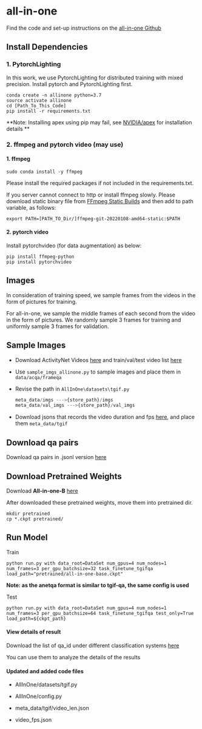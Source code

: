 # all-in-one

Find the code and set-up instructions on the [all-in-one Github](https://github.com/showlab/all-in-one)

## Install Dependencies

### 1. PytorchLighting

In this work, we use PytorchLighting for distributed training with mixed precision. Install pytorch and PytorchLighting first.

```
conda create -n allinone python=3.7
source activate allinone
cd [Path_To_This_Code]
pip install -r requirements.txt
```

**Note: Installing apex using pip may fail, see [NVIDIA/apex](https://github.com/NVIDIA/apex) for installation details **

### 2. ffmpeg and pytorch video (may use)

#### 1. ffmpeg

```
sudo conda install -y ffmpeg
```

Please install the required packages if not included in the requirements.txt.

If you server cannot connect to http or install ffmpeg slowly. Please download static binary file from [FFmpeg Static Builds](https://johnvansickle.com/ffmpeg/) and then add to path variable, as follows:

```
export PATH=[PATH_TO_Dir/]ffmpeg-git-20220108-amd64-static:$PATH
```

#### 2. pytorch video

Install pytorchvideo (for data augmentation) as below:

```
pip install ffmpeg-python
pip install pytorchvideo
```

## Images

In consideration of training speed, we sample frames from the videos in the form of pictures for training.

For all-in-one, we sample the middle frames of each second from the video in the form of pictures. We randomly sample 3 frames for training and uniformly sample 3 frames for validation.

## Sample Images

- Download ActivityNet Videos [here](http://activity-net.org/) and train/val/test video list [here]()

- Use `sample_imgs_allinone.py` to sample images and place them in `data/acqa/frameqa`

- Revise the path in `AllInOne\datasets\tgif.py` 

  ```python
  meta_data/imgs --->{store_path}/imgs
  meta_data/val_imgs --->{store_path}/val_imgs
  ```

- Download jsons that records the video duration and fps [here](), and place them `meta_data/tgif`

## Download qa pairs

Download qa pairs in .jsonl version [here]()

## Download Pretrained Weights

Download **All-in-one-B** [here](https://drive.google.com/file/d/1z3g891ND6CGCUkVzCXr2647wVG-15uUS/view?usp=sharing)

After downloaded these pretrained weights, move them into pretrained dir.

```
mkdir pretrained
cp *.ckpt pretrained/
```

## Run Model

Train

```
python run.py with data_root=DataSet num_gpus=4 num_nodes=1 num_frames=3 per_gpu_batchsize=32 task_finetune_tgifqa load_path="pretrained/all-in-one-base.ckpt"
```

**Note: as the anetqa format is similar to tgif-qa, the same config is used**

Test

```
python run.py with data_root=DataSet num_gpus=4 num_nodes=1 num_frames=3 per_gpu_batchsize=64 task_finetune_tgifqa test_only=True load_path=${ckpt_path}
```

#### View details of result

Download the list of qa_id under different classification systems [here]()

You can use them to analyze the details of the results

#### Updated and added code files

- AllInOne/datasets/tgif.py

- AllInOne/config.py

- meta_data/tgif/video_len.json

- video_fps.json

  